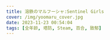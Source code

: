 ```yaml
---
title: 溶鉄のマルフーシャ:Sentinel Girls
cover: /img/yoomaru_cover.jpg
date: 2023-11-23 00:54:04
tags: [全年龄, 塔防, Steam, 百合, 致郁]
---
```

